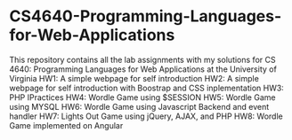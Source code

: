 # CS4640-Programming-Languages-for-Web-Applications
This repository contains all the lab assignments with my solutions for CS 4640: Programming Languages for Web Applications at the University of Virginia
HW1: A simple webpage for self introduction
HW2: A simple webpage for self introduction with Boostrap and CSS inplementation
HW3: PHP IPractices 
HW4: Wordle Game using $SESSION
HW5: Wordle Game using MYSQL
HW6: Wordle Game using Javascript Backend and event handler
HW7: Lights Out Game using jQuery, AJAX, and PHP
HW8: Wordle Game implemented on Angular
